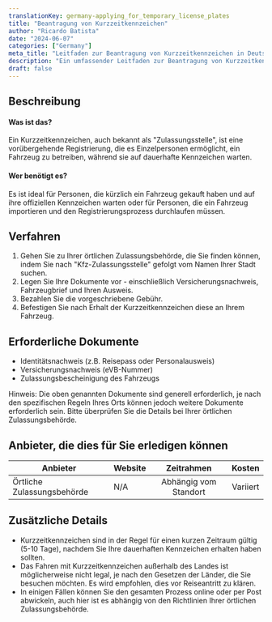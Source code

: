 ```yaml
---
translationKey: germany-applying_for_temporary_license_plates
title: "Beantragung von Kurzzeitkennzeichen"
author: "Ricardo Batista"
date: "2024-06-07"
categories: ["Germany"]
meta_title: "Leitfaden zur Beantragung von Kurzzeitkennzeichen in Deutschland"
description: "Ein umfassender Leitfaden zur Beantragung von Kurzzeitkennzeichen in Deutschland"
draft: false
---
```


## Beschreibung
#### Was ist das?
Ein Kurzzeitkennzeichen, auch bekannt als "Zulassungsstelle", ist eine vorübergehende Registrierung, die es Einzelpersonen ermöglicht, ein Fahrzeug zu betreiben, während sie auf dauerhafte Kennzeichen warten.

#### Wer benötigt es?
Es ist ideal für Personen, die kürzlich ein Fahrzeug gekauft haben und auf ihre offiziellen Kennzeichen warten oder für Personen, die ein Fahrzeug importieren und den Registrierungsprozess durchlaufen müssen.

## Verfahren
1. Gehen Sie zu Ihrer örtlichen Zulassungsbehörde, die Sie finden können, indem Sie nach "Kfz-Zulassungsstelle" gefolgt vom Namen Ihrer Stadt suchen.
2. Legen Sie Ihre Dokumente vor - einschließlich Versicherungsnachweis, Fahrzeugbrief und Ihren Ausweis.
3. Bezahlen Sie die vorgeschriebene Gebühr.
4. Befestigen Sie nach Erhalt der Kurzzeitkennzeichen diese an Ihrem Fahrzeug.

## Erforderliche Dokumente
- Identitätsnachweis (z.B. Reisepass oder Personalausweis)
- Versicherungsnachweis (eVB-Nummer)
- Zulassungsbescheinigung des Fahrzeugs

Hinweis: Die oben genannten Dokumente sind generell erforderlich, je nach den spezifischen Regeln Ihres Orts können jedoch weitere Dokumente erforderlich sein. Bitte überprüfen Sie die Details bei Ihrer örtlichen Zulassungsbehörde.

## Anbieter, die dies für Sie erledigen können

| Anbieter        |     Website     |     Zeitrahmen    |       Kosten      |
| --------------- | --------------- |  :-------------: | :-------------: |
| Örtliche Zulassungsbehörde      |  N/A       |      Abhängig vom Standort      |        Variiert       |

## Zusätzliche Details
- Kurzzeitkennzeichen sind in der Regel für einen kurzen Zeitraum gültig (5-10 Tage), nachdem Sie Ihre dauerhaften Kennzeichen erhalten haben sollten.
- Das Fahren mit Kurzzeitkennzeichen außerhalb des Landes ist möglicherweise nicht legal, je nach den Gesetzen der Länder, die Sie besuchen möchten. Es wird empfohlen, dies vor Reiseantritt zu klären.
- In einigen Fällen können Sie den gesamten Prozess online oder per Post abwickeln, auch hier ist es abhängig von den Richtlinien Ihrer örtlichen Zulassungsbehörde.